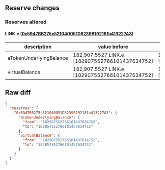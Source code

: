## Reserve changes

### Reserves altered

#### LINK.e ([0x5947BB275c521040051D82396192181b413227A3](https://snowtrace.io/address/0x5947BB275c521040051D82396192181b413227A3))

| description | value before | value after |
| --- | --- | --- |
| aTokenUnderlyingBalance | 182,907.5527 LINK.e [182907552766101437634752] | 182,857.5527 LINK.e [182857552766101437634752] |
| virtualBalance | 182,907.5527 LINK.e [182907552766101437634752] | 182,857.5527 LINK.e [182857552766101437634752] |


## Raw diff

```json
{
  "reserves": {
    "0x5947BB275c521040051D82396192181b413227A3": {
      "aTokenUnderlyingBalance": {
        "from": "182907552766101437634752",
        "to": "182857552766101437634752"
      },
      "virtualBalance": {
        "from": "182907552766101437634752",
        "to": "182857552766101437634752"
      }
    }
  }
}
```